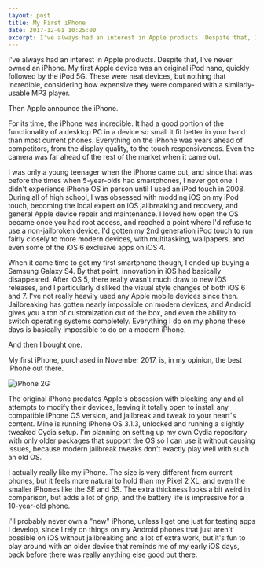 ```yaml
---
layout: post
title: My First iPhone
date: 2017-12-01 10:25:00
excerpt: I've always had an interest in Apple products. Despite that, I've never owned an iPhone until now.
---
```


I've always had an interest in Apple products. Despite that, I've never owned an iPhone. My first Apple device was an original iPod nano, quickly followed by the iPod 5G. These were neat devices, but nothing that incredible, considering how expensive they were compared with a similarly-usable MP3 player.

Then Apple announce the iPhone.

For its time, the iPhone was incredible. It had a good portion of the functionality of a desktop PC in a device so small it fit better in your hand than most current phones. Everything on the iPhone was years ahead of competitors, from the display quality, to the touch responsiveness. Even the camera was far ahead of the rest of the market when it came out.

I was only a young teenager when the iPhone came out, and since that was before the times when 5-year-olds had smartphones, I never got one. I didn't experience iPhone OS in person until I used an iPod touch in 2008. During all of high school, I was obsessed with modding iOS on my iPod touch, becoming the local expert on iOS jailbreaking and recovery, and general Apple device repair and maintenance. I loved how open the OS became once you had root access, and reached a point where I'd refuse to use a non-jailbroken device. I'd gotten my 2nd generation iPod touch to run fairly closely to more modern devices, with multitasking, wallpapers, and even some of the iOS 6 exclusive apps on iOS 4.

When it came time to get my first smartphone though, I ended up buying a Samsung Galaxy S4. By that point, innovation in iOS had basically disappeared. After iOS 5, there really wasn't much draw to new iOS releases, and I particularly disliked the visual style changes of both iOS 6 and 7. I've not really heavily used any Apple mobile devices since then. Jailbreaking has gotten nearly impossible on modern devices, and Android gives you a ton of customization out of the box, and even the ability to switch operating systems completely. Everything I do on my phone these days is basically impossible to do on a modern iPhone.

And then I bought one.

My first iPhone, purchased in November 2017, is, in my opinion, the best iPhone out there.

<img src="https://blog.phpizza.com/assets/iphone-2g.jpg" alt="iPhone 2G" loading="lazy">

The original iPhone predates Apple's obsession with blocking any and all attempts to modify their devices, leaving it totally open to install any compatible iPhone OS version, and jailbreak and tweak to your heart's content. Mine is running iPhone OS 3.1.3, unlocked and running a slightly tweaked Cydia setup. I'm planning on setting up my own Cydia repository with only older packages that support the OS so I can use it without causing issues, because modern jailbreak tweaks don't exactly play well with such an old OS.

I actually really like my iPhone. The size is very different from current phones, but it feels more natural to hold than my Pixel 2 XL, and even the smaller iPhones like the SE and 5S. The extra thickness looks a bit weird in comparison, but adds a lot of grip, and the battery life is impressive for a 10-year-old phone.

I'll probably never own a "new" iPhone, unless I get one just for testing apps I develop, since I rely on things on my Android phones that just aren't possible on iOS without jailbreaking and a lot of extra work, but it's fun to play around with an older device that reminds me of my early iOS days, back before there was really anything else good out there.
